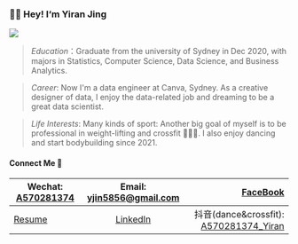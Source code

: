 ### 👋🏻  Hey! I‘m Yiran Jing 
![](https://komarev.com/ghpvc/?username=YiranJing&color=orange)

> *Education*：Graduate from the university of Sydney in Dec 2020, with majors in Statistics, Computer Science, Data Science, and Business Analytics.

> *Career*: Now I'm a data engineer at Canva, Sydney. As a creative designer of data, I enjoy the data-related job and dreaming to be a great data scientist. </br>

> *Life Interests*: Many kinds of sport: Another big goal of myself is to be professional in weight-lifting and crossfit 🏋🏻‍♀️. I also enjoy dancing and start bodybuilding since 2021. 

#### Connect Me 📩
| Wechat: [A570281374]()  | Email: yjin5856@gmail.com  | [FaceBook](https://www.facebook.com/profile.php?id=100013914545338) |
| ------------- |:-------------:| -----:|
| [Resume](https://github.com/YiranJing/YiranJing/blob/master/Resume_Yiran.pdf)  | [LinkedIn](https://www.linkedin.com/in/yiranjing/) | 抖音(dance&crossfit): [A570281374_Yiran]() |
